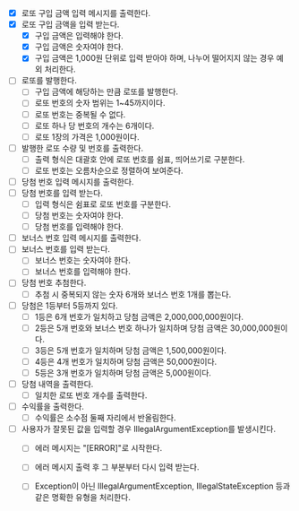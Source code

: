 * [x] 로또 구입 금액 입력 메시지를 출력한다.
* [x] 로또 구입 금액을 입력 받는다.
  * [x] 구입 금액은 입력해야 한다.
  * [x] 구입 금액은 숫자여야 한다.
  * [x] 구입 금액은 1,000원 단위로 입력 받아야 하며, 나누어 떨어지지 않는 경우 예외 처리한다.
* [ ] 로또를 발행한다.
  * [ ] 구입 금액에 해당하는 만큼 로또를 발행한다.
  * [ ] 로또 번호의 숫자 범위는 1~45까지이다.
  * [ ] 로또 번호는 중복될 수 없다.
  * [ ] 로또 하나 당 번호의 개수는 6개이다.
  * [ ] 로또 1장의 가격은 1,000원이다.
* [ ] 발행한 로또 수량 및 번호를 출력한다.
    * [ ] 출력 형식은 대괄호 안에 로또 번호를 쉼표, 띄어쓰기로 구분한다.
    * [ ] 로또 번호는 오름차순으로 정렬하여 보여준다.
* [ ] 당첨 번호 입력 메시지를 출력한다.
* [ ] 당첨 번호를 입력 받는다.
    * [ ] 입력 형식은 쉼표로 로또 번호를 구분한다.
    * [ ] 당첨 번호는 숫자여야 한다.
    * [ ] 당첨 번호를 입력해야 한다.
* [ ] 보너스 번호 입력 메시지를 출력한다.
* [ ] 보너스 번호를 입력 받는다.
    * [ ] 보너스 번호는 숫자여야 한다.
    * [ ] 보너스 번호를 입력해야 한다.
* [ ] 당첨 번호 추첨한다.
  * [ ] 추첨 시 중복되지 않는 숫자 6개와 보너스 번호 1개를 뽑는다.
* [ ] 당첨은 1등부터 5등까지 있다.
  * [ ] 1등은 6개 번호가 일치하고 당첨 금액은 2,000,000,000원이다.
  * [ ] 2등은 5개 번호와 보너스 번호 하나가 일치하며 당첨 금액은 30,000,000원이다.
  * [ ] 3등은 5개 번호가 일치하며 당첨 금액은 1,500,000원이다.
  * [ ] 4등은 4개 번호가 일치하며 당첨 금액은 50,000원이다.
  * [ ] 5등은 3개 번호가 일치하며 당첨 금액은 5,000원이다.
* [ ] 당첨 내역을 출력한다.
  * [ ] 일치한 로또 번호 개수를 출력한다.
* [ ] 수익률을 출력한다.
  * [ ] 수익률은 소수점 둘째 자리에서 반올림한다.
* [ ] 사용자가 잘못된 값을 입력할 경우 IllegalArgumentException를 발생시킨다.
  * [ ] 에러 메시지는 "[ERROR]"로 시작한다.
  * [ ] 에러 메시지 출력 후 그 부분부터 다시 입력 받는다.
  * [ ] Exception이 아닌 IllegalArgumentException, IllegalStateException 등과 같은 명확한 유형을 처리한다.

